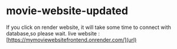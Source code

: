 # movie-website-updated
If you click on render website, it will take some time to connect with database,so please wait. 
live website :[https://mymoviewebsitefrontend.onrender.com/](url)
